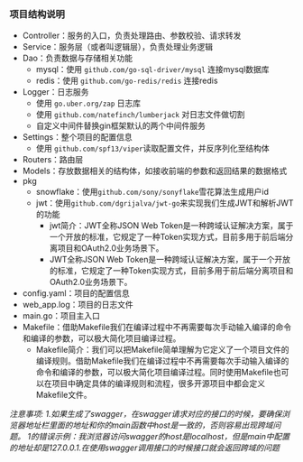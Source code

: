 
### 项目结构说明

- Controller：服务的入口，负责处理路由、参数校验、请求转发
- Service：服务层（或者叫逻辑层），负责处理业务逻辑
- Dao：负责数据与存储相关功能
  - mysql：使用 `github.com/go-sql-driver/mysql` 连接mysql数据库
  - redis：使用 `github.com/go-redis/redis` 连接redis
- Logger：日志服务
  - 使用 `go.uber.org/zap` 日志库
  - 使用 `github.com/natefinch/lumberjack` 对日志文件做切割
  - 自定义中间件替换gin框架默认的两个中间件服务
- Settings：整个项目的配置信息
  - 使用 `github.com/spf13/viper`读取配置文件，并反序列化至结构体
- Routers：路由层
- Models：存放数据相关的结构体，如接收前端的参数和返回结果的数据格式
- pkg
  - snowflake：使用`github.com/sony/sonyflake`雪花算法生成用户id
  - jwt：使用`github.com/dgrijalva/jwt-go`来实现我们生成JWT和解析JWT的功能
    - jwt简介：JWT全称JSON Web Token是一种跨域认证解决方案，属于一个开放的标准，它规定了一种Token实现方式，目前多用于前后端分离项目和OAuth2.0业务场景下。
    - JWT全称JSON Web Token是一种跨域认证解决方案，属于一个开放的标准，它规定了一种Token实现方式，目前多用于前后端分离项目和OAuth2.0业务场景下。
- config.yaml：项目的配置信息
- web_app.log：项目的日志文件
- main.go：项目主入口
- Makefile：借助Makefile我们在编译过程中不再需要每次手动输入编译的命令和编译的参数，可以极大简化项目编译过程。
  - Makefile简介：我们可以把Makefile简单理解为它定义了一个项目文件的编译规则。借助Makefile我们在编译过程中不再需要每次手动输入编译的命令和编译的参数，可以极大简化项目编译过程。同时使用Makefile也可以在项目中确定具体的编译规则和流程，很多开源项目中都会定义Makefile文件。

*注意事项:*
*1.如果生成了swagger，在swagger请求对应的接口的时候，要确保浏览器地址栏里面的地址和你的main函数中host是一致的，否则容易出现跨域问题。*
*1的错误示例：我浏览器访问swagger的host是localhost，但是main中配置的地址却是127.0.0.1.在使用swagger调用接口的时候接口就会返回跨域的问题*